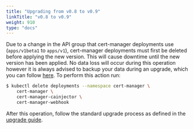 ```yaml
---
title: "Upgrading from v0.8 to v0.9"
linkTitle: "v0.8 to v0.9"
weight: 910
type: "docs"
---
```


Due to a change in the API group that cert-manager deployments use
(`apps/v1beta1` to `apps/v1`), cert-manager deployments must first be deleted
before applying the new version. This will cause downtime until the new version
has been applied. No data loss will occur during this operation however it is
always advised to backup your data during an upgrade, which you can follow
[here](../../../tutorials/backup/). To perform this action run:

```bash
$ kubectl delete deployments --namespace cert-manager \
    cert-manager \
    cert-manager-cainjector \
    cert-manager-webhook
```

After this operation, follow the standard upgrade process as defined in the
[upgrade guide](../).
